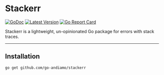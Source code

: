 # Stackerr
[![GoDoc](https://godoc.org/github.com/go-andiamo/stackerr?status.svg)](https://pkg.go.dev/github.com/go-andiamo/stackerr)
[![Latest Version](https://img.shields.io/github/v/tag/go-andiamo/stackerr.svg?sort=semver&style=flat&label=version&color=blue)](https://github.com/go-andiamo/stackerr/releases)
[![Go Report Card](https://goreportcard.com/badge/github.com/go-andiamo/stackerr)](https://goreportcard.com/report/github.com/go-andiamo/stackerr)

Stackerr is a lightweight, un-opinionated Go package for errors with stack traces.

---

## Installation

```bash
go get github.com/go-andiamo/stackerr
```
